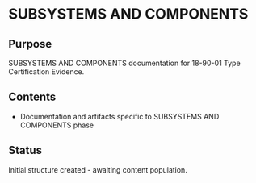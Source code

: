 # SUBSYSTEMS AND COMPONENTS

## Purpose
SUBSYSTEMS AND COMPONENTS documentation for 18-90-01 Type Certification Evidence.

## Contents
- Documentation and artifacts specific to SUBSYSTEMS AND COMPONENTS phase

## Status
Initial structure created - awaiting content population.
